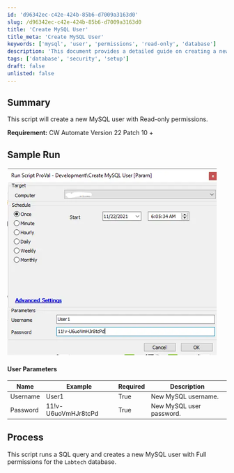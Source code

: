 ```yaml
---
id: 'd96342ec-c42e-424b-85b6-d7009a3163d0'
slug: /d96342ec-c42e-424b-85b6-d7009a3163d0
title: 'Create MySQL User'
title_meta: 'Create MySQL User'
keywords: ['mysql', 'user', 'permissions', 'read-only', 'database']
description: 'This document provides a detailed guide on creating a new MySQL user with Read-only permissions using ConnectWise Automate. It includes user parameters, sample run output, and process details necessary for executing the script effectively.'
tags: ['database', 'security', 'setup']
draft: false
unlisted: false
---
```


## Summary

This script will create a new MySQL user with Read-only permissions.

**Requirement:** CW Automate Version 22 Patch 10 +

## Sample Run

![Sample Run](../../../static/img/docs/d96342ec-c42e-424b-85b6-d7009a3163d0/image_1.webp)

#### User Parameters

| Name     | Example                  | Required | Description                  |
|----------|--------------------------|----------|------------------------------|
| Username | User1                    | True     | New MySQL username.          |
| Password | 11!v-U6uoVmHJr8tcPd     | True     | New MySQL user password.     |

## Process

This script runs a SQL query and creates a new MySQL user with Full permissions for the `Labtech` database.